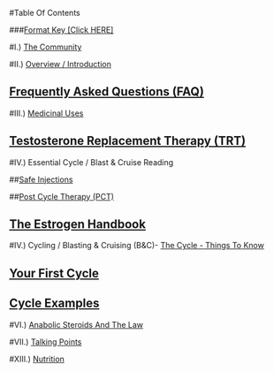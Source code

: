 #Table Of Contents

###[Format Key [Click HERE]]( )

#I.) [The Community](/steroids/index/subreddit_rules.md)

#II.) [Overview / Introduction]( )

## [Frequently Asked Questions (FAQ)](/steroids/faq/list.md)

#III.) [Medicinal Uses](/steroids/medicinal/list.md)

## [Testosterone Replacement Therapy (TRT)](/steroids/trt/list.md)

#IV.) Essential Cycle / Blast &amp; Cruise Reading

##[Safe Injections](/steroids/thecycle/injecting.md)

##[Post Cycle Therapy (PCT)]( )

## [The Estrogen Handbook](/steroids/the_estrogen_handbook.md)

#IV.) Cycling / Blasting &amp; Cruising (B&amp;C)-  [The Cycle - Things To Know](/steroids/thecycle/list.md)

## [Your First Cycle](/steroids/your_first_cycle.md)

## [Cycle Examples](/steroids/thecycle/examples.md)

#VI.) [Anabolic Steroids And The Law](/steroids/laws.md)

#VII.) [Talking Points](/steroids/talkingpoints.md)

#XIII.) [Nutrition](/steroids/nutrition.md)

#